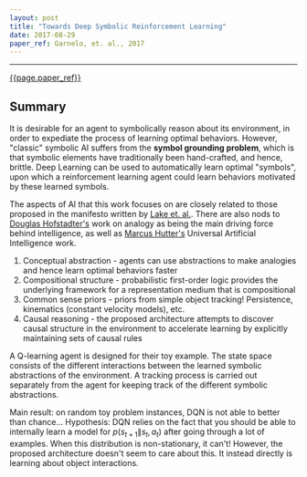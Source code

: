 ```yaml
---
layout: post
title: "Towards Deep Symbolic Reinforcement Learning"
date: 2017-08-29
paper_ref: Garnelo, et. al., 2017
---
```


<script type="text/x-mathjax-config">
MathJax.Hub.Config({
  TeX: { equationNumbers: { autoNumber: "AMS" } },
  tex2jax: {inlineMath: [['$','$'], ['\\(','\\)']]}
});
</script>

<script type="text/javascript" async
  src="https://cdn.mathjax.org/mathjax/latest/MathJax.js?config=TeX-MML-AM_CHTML">
</script> 
---

[{{page.paper_ref}}](https://arxiv.org/abs/1609.05518v2)

## Summary

It is desirable for an agent to symbolically reason about its environment, in order to expediate the process of learning optimal behaviors. However, "classic" symbolic AI suffers from the **symbol grounding problem**, which is that symbolic elements have traditionally been hand-crafted, and hence, brittle. Deep Learning can be used to automatically learn optimal "symbols", upon which a reinforcement learning agent could learn behaviors motivated by these learned symbols. 

The aspects of AI that this work focuses on are closely related to those proposed in the manifesto written by [Lake et. al.](http://pemami4911.github.io/paper-summaries/general-ai/2016/05/13/learning-to-think.html). There are also nods to [Douglas Hofstadter's](http://cogs.indiana.edu/people/profile.php?u=dughof) work on analogy as being the main driving force behind intelligence, as well as [Marcus Hutter's](http://www.hutter1.net/) Universal Artificial Intelligence work.

1. Conceptual abstraction - agents can use abstractions to make analogies and hence learn optimal behaviors faster
2. Compositional structure - probabilistic first-order logic provides the underlying framework for a representation medium that is compositional
3. Common sense priors - priors from simple object tracking! Persistence, kinematics (constant velocity models), etc.
4. Causal reasoning - the proposed architecture attempts to discover causal structure in the environment to accelerate learning by explicitly maintaining sets of causal rules

A Q-learning agent is designed for their toy example. The state space consists of the different interactions between the learned symbolic abstractions of the environment. A tracking process is carried out separately from the agent for keeping track of the different symbolic abstractions. 

Main result: on random toy problem instances, DQN is not able to better than chance... Hypothesis: DQN relies on the fact that you should be able to internally learn a model for $p(s_{t+1}\|s_{t},a_{t})$ after going through a lot of examples. When this distribution is non-stationary, it can't! However, the proposed architecture doesn't seem to care about this. It instead directly is learning about object interactions.



